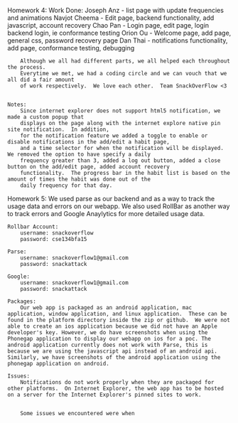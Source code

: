 Homework 4:
	Work Done:
		Joseph Anz - list page with update frequencies and animations
		Navjot Cheema - Edit page, backend functionality, add javascript, account recovery
		Chao Pan - Login page, edit page, login backend login, ie conformance testing
		Orion Ou - Welcome page, add page, general css, password recovery page
		Dan Thai - notifications functionality, add page, conformance testing, debugging
		
		Although we all had different parts, we all helped each throughout the process.  
		Everytime we met, we had a coding circle and we can vouch that we all did a fair amount
		of work respectively.  We love each other.  Team SnackOverFlow <3
		
		
	Notes:
		Since internet explorer does not support html5 notification, we made a custom popup that 
		displays on the page along with the internet explore native pin site notification.  In addition,
		for the notification feature we added a toggle to enable or disable notifications in the add/edit a habit page, 
		and a time selector for when the notification will be displayed.  We removed the option to have specify a daily
		frequency greater than 3, added a log out button, added a close button on the add/edit page, added account recovery 
		functionality.  The progress bar in the habit list is based on the amount of times the habit was done out of the 
		daily frequency for that day.

Homework 5:
	We used parse as our backend and as a way to track the usage data and errors on our webapp.
	We also used RollBar as another way to track errors and Google Anaylytics for more detailed usage data.

	Rollbar Account:
		username: snackoverflow
		password: cse134bfa15

	Parse:
		username: snackoverflow1@gmail.com
		password: snackattack

	Google:
		username: snackoverflow1@gmail.com
		password: snackattack

	Packages:
		Our web app is packaged as an android application, mac application, window application, and linux application.  These can be found in the platform directory inside the zip or github.  We were not able to create an ios application because we did not have an Apple developer's key. However, we do have screenshots when using the Phonegap application to display our webapp on ios for a poc. The android application currently does not work with Parse, this is because we are using the javascript api instead of an android api.  Similarly, we have screenshots of the android application using the phonegap application on android.

	Issues:
		Notifications do not work properly when they are packaged for other platforms.  On Internet Explorer, the web app has to be hosted on a server for the Internet Explorer's pinned sites to work.  


		Some issues we encountered were when



		